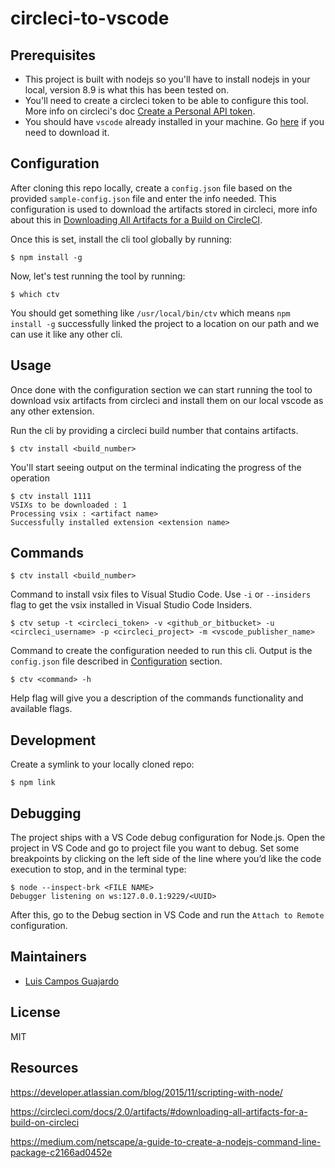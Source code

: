 # circleci-to-vscode

## Prerequisites
- This project is built with nodejs so you'll have to install nodejs in your local, version 8.9 is what this has been tested on.
- You'll need to create a circleci token to be able to configure this tool. More info on circleci's doc [Create a Personal API token](https://circleci.com/docs/2.0/managing-api-tokens/#creating-a-personal-api-token).
- You should have `vscode` already installed in your machine. Go [here](https://code.visualstudio.com/download) if you need to download it.

## Configuration
After cloning this repo locally, create a `config.json` file based on the provided `sample-config.json` file and enter the info needed. This configuration is used to download the artifacts stored in circleci, more info about this in [Downloading All Artifacts for a Build on CircleCI](https://circleci.com/docs/2.0/artifacts/#downloading-all-artifacts-for-a-build-on-circleci).

Once this is set, install the cli tool globally by running:
```
$ npm install -g
```

Now, let's test running the tool by running:
```
$ which ctv
```
You should get something like `/usr/local/bin/ctv` which means `npm install -g` successfully linked the project to a location on our path and we can use it like any other cli.

## Usage
Once done with the configuration section we can start running the tool to download vsix artifacts from circleci and install them on our local vscode as any other extension.

Run the cli by providing a circleci build number that contains artifacts.
```
$ ctv install <build_number>
```

You'll start seeing output on the terminal indicating the progress of the operation

```
$ ctv install 1111
VSIXs to be downloaded : 1
Processing vsix : <artifact name>
Successfully installed extension <extension name>

```

## Commands
```
$ ctv install <build_number>
```
Command to install vsix files to Visual Studio Code. Use `-i` or `--insiders` flag to get the vsix installed in Visual Studio Code Insiders.

```
$ ctv setup -t <circleci_token> -v <github_or_bitbucket> -u <circleci_username> -p <circleci_project> -m <vscode_publisher_name>
```
Command to create the configuration needed to run this cli. Output is the `config.json` file described in [Configuration](#configuration) section.

```
$ ctv <command> -h
```
Help flag will give you a description of the commands functionality and available flags.

## Development

Create a symlink to your locally cloned repo:
```
$ npm link
```

## Debugging

The project ships with a VS Code debug configuration for Node.js. Open the project in VS Code and go to project file you want to debug. Set some breakpoints by clicking on the left side of the line where you’d like the code execution to stop, and in the terminal type:

```
$ node --inspect-brk <FILE NAME>
Debugger listening on ws:127.0.0.1:9229/<UUID>
```

After this, go to the Debug section in VS Code and run the `Attach to Remote` configuration.

## Maintainers

- [Luis Campos Guajardo](https://github.com/lcampos)


## License

MIT

## Resources

https://developer.atlassian.com/blog/2015/11/scripting-with-node/

https://circleci.com/docs/2.0/artifacts/#downloading-all-artifacts-for-a-build-on-circleci

https://medium.com/netscape/a-guide-to-create-a-nodejs-command-line-package-c2166ad0452e
